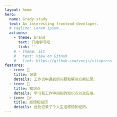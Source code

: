 ```yaml
---
layout: home
hero:
  name: Grady-study
  text: An interesting frontend developer.
  # tagline: Lorem ipsum...
  actions:
    - theme: brand
      text: 开始学习吧
      link: ''
    # - theme: alt
    #   text: View on GitHub
    #   link: https://github.com/vuejs/vitepress
features:
  - icon: 📝
    title: 记录
    details: 工作当中遇到的问题和解决方案记录。
  - icon: 📖
    title: 知识点
    details: 学习和工作中用到的知识点以及应用。
  - icon: 🧘‍♂️
    title: 感悟和经历
    details: 此处记录了个人生活感悟和经历。
---
```


<style>
.VPHome .VPHero{
  display: flex;
  justify-content: center;
  align-items: center;

}
.VPHero .actions {
  display: flex;
  justify-content: 'center';
  align-items: center
}
.VPHero  .main .text{

}
</style>